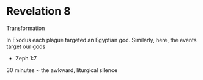 # Revelation 8

Transformation

In Exodus each plague targeted an Egyptian god. 
Similarly, here, the events target our gods 
- Zeph 1:7


30 minutes ~ the awkward, liturgical silence


